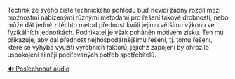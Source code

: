 
Technik ze svého čistě technického pohledu buď nevidí žádný rozdíl mezi možnostmi nabízenými různými metodami pro řešení takové drobnosti, nebo může dát jedné z těchto metod přednost kvůli jejímu většímu výkonu ve fyzikálních jednotkách. Podnikatel je však poháněn motivem zisku. Ten mu přikazuje, aby dal přednost nejhospodárnějšímu řešení, tj. tomu řešení, které se vyhýbá využití výrobních faktorů, jejichž zapojení by ohrozilo uspokojení silněji pociťovaných potřeb spotřebitelů.

[🔊 Poslechnout audio](/data/7-paragraphs/audio/chapter_60/para_013-Technik-ze-svho-ist-technickho-pohledu-bu-nev.mp3)
